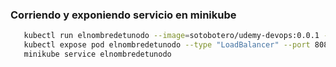 


### Corriendo y exponiendo servicio en minikube
``` bash
   kubectl run elnombredetunodo --image=sotobotero/udemy-devops:0.0.1 --port=80 80
   kubectl expose pod elnombredetunodo --type "LoadBalancer" --port 8080 --target-port=80
   minikube service elnombredetunodo
```
